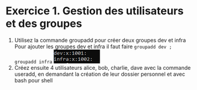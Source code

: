 # Exercice 1. Gestion des utilisateurs et des groupes

1. Utilisez la commande groupadd pour créer deux groupes dev et infra
Pour ajouter les groupes dev et infra il faut faire  ``` groupadd dev ; groupadd infra ```
![ScreenShot](./assetp3/Q1.png)
2. Créez ensuite 4 utilisateurs alice, bob, charlie, dave avec la commande useradd, en demandant la
création de leur dossier personnel et avec bash pour shell



